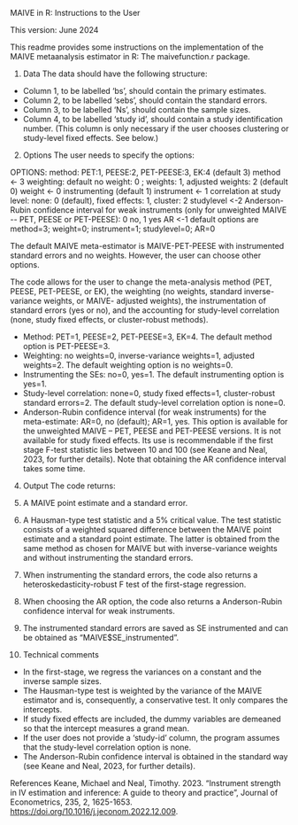 MAIVE in R: Instructions to the User

This version: June 2024

This readme provides some instructions on the implementation of the MAIVE metaanalysis estimator in R: The maivefunction.r package.

1. Data
The data should have the following structure:

- Column 1, to be labelled ‘bs’, should contain the primary estimates.
- Column 2, to be labelled ‘sebs’, should contain the standard errors.
- Column 3, to be labelled ‘Ns’, should contain the sample sizes.
- Column 4, to be labelled ‘study id’, should contain a study identification number.
(This column is only necessary if the user chooses clustering or study-level fixed effects. See below.)

2. Options
The user needs to specify the options:

OPTIONS: 
method: PET:1, PEESE:2, PET-PEESE:3, EK:4 (default 3)
  method <- 3
weighting: default no weight: 0 ; weights: 1, adjusted weights: 2 (default 0)
  weight <- 0
instrumenting (default 1)
  instrument <- 1 
correlation at study level: none: 0 (default), fixed effects: 1, cluster: 2
  studylevel <-2
Anderson-Rubin confidence interval for weak instruments (only for unweighted MAIVE -- PET, PEESE or PET-PEESE): 0 no, 1 yes
  AR <-1
default options are method=3; weight=0; instrument=1; studylevel=0; AR=0 

The default MAIVE meta-estimator is MAIVE-PET-PEESE with instrumented standard errors and no weights. However, the user can choose other options.

The code allows for the user to change the meta-analysis method (PET, PEESE, PET-PEESE, or EK), the weighting (no weights, standard inverse-variance weights, or MAIVE-
adjusted weights), the instrumentation of standard errors (yes or no), and the accounting for study-level correlation (none, study fixed effects, or cluster-robust methods).
- Method: PET=1, PEESE=2, PET-PEESE=3, EK=4. The default method option is PET-PEESE=3. 
- Weighting: no weights=0, inverse-variance weights=1, adjusted weights=2. The default weighting option is no weights=0. 
- Instrumenting the SEs: no=0, yes=1. The default instrumenting option is yes=1.
- Study-level correlation: none=0, study fixed effects=1, cluster-robust standard errors=2. 
The default study-level correlation option is none=0. 
- Anderson-Rubin confidence interval (for weak instruments) for the meta-estimate: AR=0, no (default); AR=1, yes. 
This option is available for the unweighted MAIVE – PET, PEESE and PET-PEESE versions. It is not available for study fixed effects.
Its use is recommendable if the first stage F-test statistic lies between 10 and 100 (see Keane and Neal, 2023, for further details). 
Note that obtaining the AR confidence interval takes some time.

4. Output
The code returns:
1. A MAIVE point estimate and a standard error.
2. A Hausman-type test statistic and a 5% critical value. The test statistic consists of a weighted squared difference between the MAIVE point estimate and a standard
point estimate. The latter is obtained from the same method as chosen for MAIVE but with inverse-variance weights and without instrumenting the standard errors.
3. When instrumenting the standard errors, the code also returns a heteroskedasticity-robust F test of the first-stage regression.
4. When choosing the AR option, the code also returns a Anderson-Rubin confidence interval for weak instruments.
5. The instrumented standard errors are saved as SE instrumented and can be obtained as “MAIVE$SE_instrumented”.

4. Technical comments
- In the first-stage, we regress the variances on a constant and the inverse sample sizes.
- The Hausman-type test is weighted by the variance of the MAIVE estimator and is, consequently, a conservative test. It only compares the intercepts.
- If study fixed effects are included, the dummy variables are demeaned so that the intercept measures a grand mean.
- If the user does not provide a ‘study-id’ column, the program assumes that the study-level correlation option is none.
- The Anderson-Rubin confidence interval is obtained in the standard way (see Keane and Neal, 2023, for further details).

References
Keane, Michael and Neal, Timothy. 2023. “Instrument strength in IV estimation and inference: A guide to theory and practice”, Journal of Econometrics, 235, 2, 1625-1653.
https://doi.org/10.1016/j.jeconom.2022.12.009.
